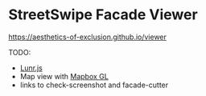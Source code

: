 # StreetSwipe Facade Viewer

https://aesthetics-of-exclusion.github.io/viewer

TODO:

- [Lunr.js](https://lunrjs.com/)
- Map view with [Mapbox GL](https://docs.mapbox.com/mapbox-gl-js/api/)
- links to check-screenshot and facade-cutter

